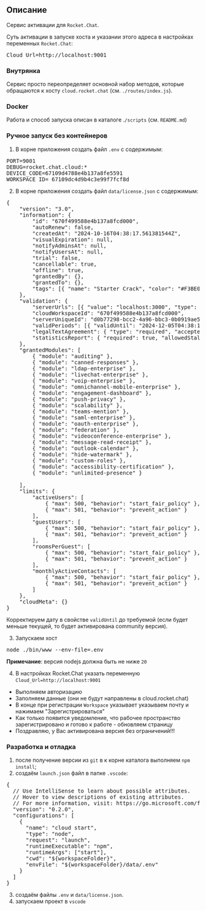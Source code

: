 ## Описание

Сервис активации для `Rocket.Chat`. 

Суть активации в запуске хоста и указании этого адреса в настройках переменных `Rocket.Chat`:

<pre>
Cloud_Url=http://localhost:9001
</pre>

### Внутрянка

Сервис просто переопределяет основной набор методов, которые обращаются к хосту `cloud.rocket.chat` (см. `./routes/index.js`).

### Docker

Работа и способ запуска описан в каталоге .`/scripts` (см. `README.md`)

### Ручное запуск без контейнеров

1. В корне приложения создать файл `.env` с содержимым:
<pre>
PORT=9001
DEBUG=rocket.chat.cloud:*
DEVICE_CODE=67109d4788e4b137a8fe5591
WORKSPACE_ID= 67109dc4d9b4c3e99f7fcf8d
</pre>

2. В корне приложения создать файл `data/license.json` с содержимым:
<pre>
{
	"version": "3.0",
	"information": {
		"id": "670f499588e4b137a8fcd000",
		"autoRenew": false,
		"createdAt": "2024-10-16T04:38:17.561381544Z",
		"visualExpiration": null,
		"notifyAdminsAt": null,
		"notifyUsersAt": null,
		"trial": false,
		"cancellable": true,
		"offline": true,
		"grantedBy": {},
		"grantedTo": {},
		"tags": [{ "name": "Starter Crack", "color": "#F3BE08" }]
	},
	"validation": {
		"serverUrls": [{ "value": "localhost:3000", "type": "url" }],
		"cloudWorkspaceId": "670f499588e4b137a8fcd000",
		"serverUniqueId": "d0b77298-bcc2-4a96-bbc3-0b0919ae5c4f",
		"validPeriods": [{ "validUntil": "2024-12-05T04:38:17.561376177Z", "invalidBehavior": "invalidate_license" }],
		"legalTextAgreement": { "type": "required", "acceptedVia": "cloud" },
		"statisticsReport": { "required": true, "allowedStaleInDays": 2 }
	},
	"grantedModules": [
		{ "module": "auditing" },
		{ "module": "canned-responses" },
		{ "module": "ldap-enterprise" },
		{ "module": "livechat-enterprise" },
		{ "module": "voip-enterprise" },
		{ "module": "omnichannel-mobile-enterprise" },
		{ "module": "engagement-dashboard" },
		{ "module": "push-privacy" },
		{ "module": "scalability" },
		{ "module": "teams-mention" },
		{ "module": "saml-enterprise" },
		{ "module": "oauth-enterprise" },
		{ "module": "federation" },
		{ "module": "videoconference-enterprise" },
		{ "module": "message-read-receipt" },
		{ "module": "outlook-calendar" },
		{ "module": "hide-watermark" },
		{ "module": "custom-roles" },
		{ "module": "accessibility-certification" },
		{ "module": "unlimited-presence" }

	],
	"limits": {
		"activeUsers": [
			{ "max": 500, "behavior": "start_fair_policy" },
			{ "max": 501, "behavior": "prevent_action" }
		],
		"guestUsers": [
			{ "max": 500, "behavior": "start_fair_policy" },
			{ "max": 501, "behavior": "prevent_action" }
		],
		"roomsPerGuest": [
			{ "max": 500, "behavior": "start_fair_policy" },
			{ "max": 501, "behavior": "prevent_action" }
		],
		"monthlyActiveContacts": [
			{ "max": 500, "behavior": "start_fair_policy" },
			{ "max": 501, "behavior": "prevent_action" }
		]
	},
	"cloudMeta": {}
}
</pre>

Корректируем дату в свойстве `validUntil` до требуемой (если будет меньше текущей, то будет активирована community версия).

3. Запускаем хост
<pre>
node ./bin/www --env-file=.env
</pre> 

<b>Примечание</b>: версия nodejs должна быть не ниже `20`

4. В настройках Rocket.Chat указать переменную `Cloud_Url=http://localhost:9001`

* Выполняем авторизацию
* Заполняем данные (они не будут направлены в cloud.rocket.chat)
* В конце при регистрации `Workspace` указывает указываем почту и нажимаем "Зарегистрироваться"
* Как только появится уведомление, что рабочее пространство зарегистрировано и готово к работе - обновляем страницу
* Поздравляю, у Вас активирована версия без ограничений!!!  

### Разработка и отладка

1. после получение версии из `git` в к корне каталога выполняем `npm install`;
2. создаём `launch.json` файл в папке `.vscode`:

<pre>
{
  // Use IntelliSense to learn about possible attributes.
  // Hover to view descriptions of existing attributes.
  // For more information, visit: https://go.microsoft.com/fwlink/?linkid=830387
  "version": "0.2.0",
  "configurations": [
    {
      "name": "cloud start",
      "type": "node",
      "request": "launch",
      "runtimeExecutable": "npm",
      "runtimeArgs": ["start"],
      "cwd": "${workspaceFolder}",
      "envFile": "${workspaceFolder}/data/.env"
    }
  ]
}
</pre>

3. создаём файлы `.env` и `data/license.json`.
4. запускаем проект в `vscode`